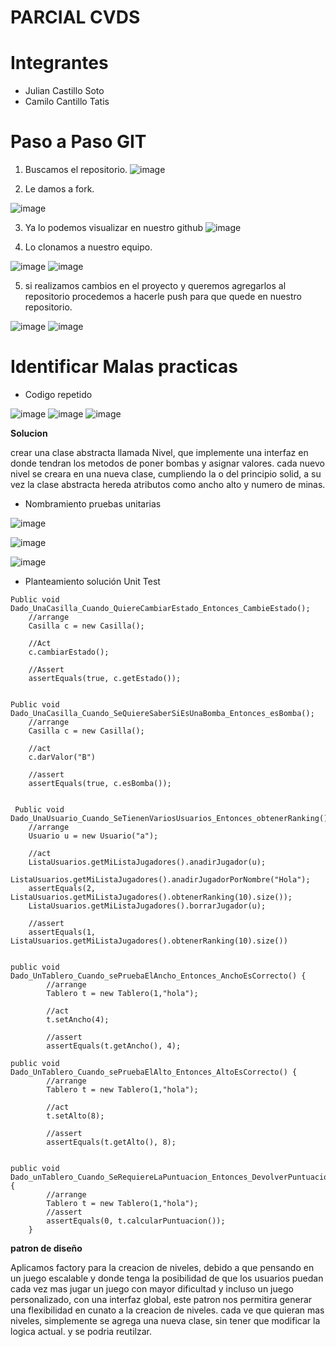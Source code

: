 
# PARCIAL CVDS

Integrantes
=
- Julian Castillo Soto
- Camilo Cantillo Tatis

Paso a Paso GIT
=
1. Buscamos el repositorio.
![image](https://user-images.githubusercontent.com/108955358/190648367-274f8bd7-47f0-43e9-af74-992d8dab7409.png)

2. Le damos a fork.

![image](https://user-images.githubusercontent.com/108955358/190648938-e6d736e4-8294-48a9-afab-731902144588.png)

3. Ya lo podemos visualizar en nuestro github
![image](https://user-images.githubusercontent.com/108955358/190649066-c184a972-0a2a-4f23-8147-ce7ec5caefb9.png)

4. Lo clonamos a nuestro equipo.

![image](https://user-images.githubusercontent.com/108955358/190649509-f01a0cc4-4c28-43e3-a08a-40cb625a3e45.png)
![image](https://user-images.githubusercontent.com/108955358/190649778-d5ebd306-1243-4ebf-9597-a10b232abd21.png)

5. si realizamos cambios en el proyecto y queremos agregarlos al repositorio procedemos a hacerle push para que quede en nuestro repositorio.

![image](https://user-images.githubusercontent.com/108955358/190651605-958ed4c9-d969-4bf3-9ffa-6b0718b82736.png)
![image](https://user-images.githubusercontent.com/108955358/190651677-d0000590-fd4e-497a-b272-31f3925bc54f.png)

Identificar Malas practicas
=

- Codigo repetido

![image](https://user-images.githubusercontent.com/108955358/190653241-d52d697d-8a46-4240-bc24-4ddd57af6ffa.png)
![image](https://user-images.githubusercontent.com/108955358/190653447-95ae70d2-7db2-44e0-be46-2d0736594c0a.png)
![image](https://user-images.githubusercontent.com/108955358/190653533-9d5ae205-4025-437b-be48-90916ec5f120.png)

**Solucion**

crear una clase abstracta llamada Nivel, que implemente una interfaz en donde tendran los metodos de poner bombas y asignar valores.
cada nuevo nivel se creara en una nueva clase, cumpliendo la o del principio solid, a su vez la clase abstracta hereda atributos como ancho alto y numero de minas.





- Nombramiento pruebas unitarias

![image](https://user-images.githubusercontent.com/108955358/190654555-66a7881e-c282-4cdf-823d-225b39ce2e04.png)

![image](https://user-images.githubusercontent.com/108955358/190654608-accc5c45-bd4b-4b45-bf37-0bc64879538f.png)

![image](https://user-images.githubusercontent.com/108955358/190654749-1c614d4b-c7fd-4095-8d62-a2717791e43c.png)



- Planteamiento solución Unit Test

```
Public void Dado_UnaCasilla_Cuando_QuiereCambiarEstado_Entonces_CambieEstado();
    //arrange
    Casilla c = new Casilla();
    
    //Act
    c.cambiarEstado();
    
    //Assert
    assertEquals(true, c.getEstado());
  
  
Public void Dado_UnaCasilla_Cuando_SeQuiereSaberSiEsUnaBomba_Entonces_esBomba();
    //arrange
    Casilla c = new Casilla();
    
    //act
    c.darValor("B")
    
    //assert
    assertEquals(true, c.esBomba());
    
    
 Public void Dado_UnaUsuario_Cuando_SeTienenVariosUsuarios_Entonces_obtenerRanking();
    //arrange
    Usuario u = new Usuario("a");
    
    //act
    ListaUsuarios.getMiListaJugadores().anadirJugador(u);
    ListaUsuarios.getMiListaJugadores().anadirJugadorPorNombre("Hola");
    assertEquals(2, ListaUsuarios.getMiListaJugadores().obtenerRanking(10).size());
    ListaUsuarios.getMiListaJugadores().borrarJugador(u);
    
    //assert
    assertEquals(1, ListaUsuarios.getMiListaJugadores().obtenerRanking(10).size())
    
    
public void Dado_UnTablero_Cuando_sePruebaElAncho_Entonces_AnchoEsCorrecto() {
        //arrange
		Tablero t = new Tablero(1,"hola");
        
        //act
		t.setAncho(4);
        
        //assert
		assertEquals(t.getAncho(), 4);
        
public void Dado_UnTablero_Cuando_sePruebaElAlto_Entonces_AltoEsCorrecto() {
        //arrange
		Tablero t = new Tablero(1,"hola");
        
        //act
		t.setAlto(8);
        
        //assert
		assertEquals(t.getAlto(), 8);
        
        
public void Dado_unTablero_Cuando_SeRequiereLaPuntuacion_Entonces_DevolverPuntuacion() {
        //arrange
		Tablero t = new Tablero(1,"hola");
        //assert
		assertEquals(0, t.calcularPuntuacion());
	}
```
**patron de diseño**

Aplicamos factory para la creacion de niveles, debido a que pensando en un juego escalable y donde tenga la posibilidad de que los usuarios puedan cada vez mas jugar un juego con mayor dificultad y incluso un juego personalizado, con una interfaz global, este patron nos permitira generar una flexibilidad en cunato a la creacion de niveles. cada ve que quieran  mas niveles, simplemente se agrega una nueva clase, sin tener que modificar la logica actual. y se podria reutilzar.
